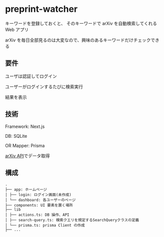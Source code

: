 # preprint-watcher

キーワードを登録しておくと、
そのキーワードで arXiv を自動検索してくれる Web アプリ

arXiv を毎日全部見るのは大変なので、興味のあるキーワードだけチェックできる

## 要件

ユーザは認証してログイン

ユーザーがログインするたびに検索実行

結果を表示

## 技術

Framework: Next.js

DB: SQLite

OR Mapper: Prisma

[arXiv API](https://info.arxiv.org/help/api/index.html)でデータ取得

## 構成

```
.
├── app: ホームページ
│ ├── login: ログイン画面(未作成)
│ └── dashboard: 各ユーザーのページ
├── components: UI 要素を置く場所
├── lib
│ ├── actions.ts: DB 操作、API
│ ├── search-query.ts: 検索クエリを規定するSearchQueryクラスの定義
│ └── prisma.ts: prisma Client の作成
├── ...
```
